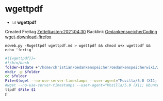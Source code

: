 # wgettpdf

* ☑ **wgettpdf**  

Created Freitag [Zettelkasten:2021:04:30]()
Backlink [GedankenspeicherCoding](../GedankenspeicherCoding.md)
 [wget-download-firefox](./wget-download-firefox.md)


``noweb.py -Rwgettpdf wgettpdf.md > wgettpdf && chmod u+x wgettpdf && echo 'fertig'``

```bash
#{{wgettpdf}}=
#!/bin/bash
folder=$(date +"/home/christian/Gedankenspeicher/Gedankenspeicherwiki/Zettelkasten/%Y/%m/%d")
mkdir -p $folder
cd $folder
File=$(wget --no-use-server-timestamps --user-agent="Mozilla/5.0 (X11; Ubuntu; Linux x86_64; rv:88.0)" $1 2>&1 | tee /dev/tty | grep Wird | cut -d ' ' -f 3 | sed -e 's/[^A-Za-z0-9._-]//g')
#wget --no-use-server-timestamps --user-agent="Mozilla/5.0 (X11; Ubuntu; Linux x86_64; rv:88.0)" -O $File $1
ttpdf $File $1
@
```




